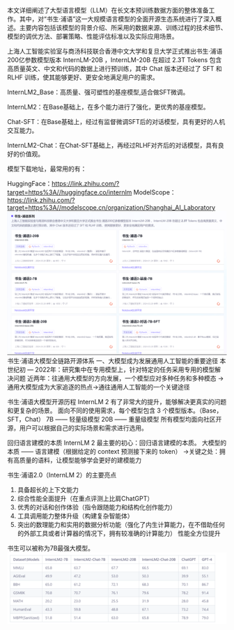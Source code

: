 本文详细阐述了大型语言模型（LLM）在长文本预训练数据方面的整体准备工作。其中，对“书生·浦语”这一大规模语言模型的全面开源生态系统进行了深入概述。主要内容包括该模型的背景介绍、所采用的数据来源、训练过程的技术细节、模型的调优方法、部署策略、性能评估标准以及实际应用场景。

上海人工智能实验室与商汤科技联合香港中文大学和复旦大学正式推出书生·浦语200亿参数模型版本 InternLM-20B ，InternLM-20B 在超过 2.3T Tokens 包含高质量英文、中文和代码的数据上进行预训练，其中 Chat 版本还经过了 SFT 和 RLHF 训练，使其能够更好、更安全地满足用户的需求。

InternLM2_Base：高质量、强可塑性的基座模型,适合做SFT微调。

InternLM2：在Base基础上，在多个能力进行了强化，更优秀的基座模型。

Chat-SFT：在Base基础上，经过有监督微调SFT后的对话模型，具有更好的人机交互能力。

InternLM2-Chat：在Chat-SFT基础上，再经过RLHF对齐后的对话模型，具有良好的价值观。

模型下载地址，最常用的有：

HuggingFace：https://link.zhihu.com/?target=https%3A//huggingface.co/internlm
ModelScope：https://link.zhihu.com/?target=https%3A//modelscope.cn/organization/Shanghai_AI_Laboratory
![img.png](img.png)
书生·浦语大模型全链路开源体系
一、大模型成为发展通用人工智能的重要途径
本世纪初 — 2022年：研究集中在专用模型上，针对特定的任务采用专用的模型解决问题
近两年：往通用大模型的方向发展，一个模型应对多种任务和多种模态
→通用大模型成为大家追逐的热点→通往通用人工智能的一个关键途径

书生·浦语大模型开源历程
InternLM 2 有了非常大的提升，能够解决更真实的问题和更复杂的场景。
面向不同的使用需求，每个模型包含 3 个模型版本。（Base，SFT，Chat）
7B   —— 轻量级模型
20B —— 重量级模型
所有模型均面向社区开源，用户可以根据自己的实际场景和需求进行选用。

回归语言建模的本质
InternLM 2 最主要的初心：回归语言建模的本质。
大模型的本质 —— 语言建模（根据给定的 context 预测接下来的 token）
→关键之处：拥有高质量的语料，让模型能够学会更好的建模能力

书生·浦语2.0（InternLM 2）的主要亮点
1. 具备超长的上下文能力
2. 综合性能全面提升（在重点评测上比肩ChatGPT）
3. 优秀的对话和创作体验（指令跟随能力和结构化创作能力）
4. 工具调用能力整体升级（构建复杂智能体）
5. 突出的数理能力和实用的数据分析功能（强化了内生计算能力，在不借助任何的外部工具或者计算器的情况下，拥有较准确的计算能力）
   性能全方位提升

书生可以被称为7B最强大模型。
![img_1.png](img_1.png)
